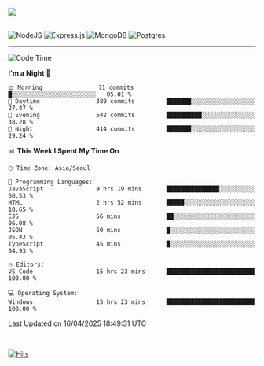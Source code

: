 ![](https://github-readme-stats.vercel.app/api?username=hqnseung&theme=dark&show_icons=true&hide_border=false&include_all_commits=false&count_private=true) <br/><br/>

![NodeJS](https://img.shields.io/badge/node.js-6DA55F?style=for-the-badge&logo=node.js&logoColor=white) 
![Express.js](https://img.shields.io/badge/express.js-%23404d59.svg?style=for-the-badge&logo=express&logoColor=%2361DAFB) ![MongoDB](https://img.shields.io/badge/MongoDB-%234ea94b.svg?style=for-the-badge&logo=mongodb&logoColor=white) ![Postgres](https://img.shields.io/badge/postgres-%23316192.svg?style=for-the-badge&logo=postgresql&logoColor=white)

---


<!--START_SECTION:waka-->
![Code Time](http://img.shields.io/badge/Code%20Time-287%20hrs%2024%20mins-blue)

**I'm a Night 🦉** 

```text
🌞 Morning                71 commits          █░░░░░░░░░░░░░░░░░░░░░░░░   05.01 % 
🌆 Daytime                389 commits         ███████░░░░░░░░░░░░░░░░░░   27.47 % 
🌃 Evening                542 commits         ██████████░░░░░░░░░░░░░░░   38.28 % 
🌙 Night                  414 commits         ███████░░░░░░░░░░░░░░░░░░   29.24 % 
```


📊 **This Week I Spent My Time On** 

```text
🕑︎ Time Zone: Asia/Seoul

💬 Programming Languages: 
JavaScript               9 hrs 19 mins       ███████████████░░░░░░░░░░   60.53 % 
HTML                     2 hrs 52 mins       █████░░░░░░░░░░░░░░░░░░░░   18.65 % 
EJS                      56 mins             ██░░░░░░░░░░░░░░░░░░░░░░░   06.08 % 
JSON                     50 mins             █░░░░░░░░░░░░░░░░░░░░░░░░   05.43 % 
TypeScript               45 mins             █░░░░░░░░░░░░░░░░░░░░░░░░   04.93 % 

🔥 Editors: 
VS Code                  15 hrs 23 mins      █████████████████████████   100.00 % 

💻 Operating System: 
Windows                  15 hrs 23 mins      █████████████████████████   100.00 % 
```


 Last Updated on 16/04/2025 18:49:31 UTC
<!--END_SECTION:waka-->

<br>

[![Hits](https://hits.seeyoufarm.com/api/count/incr/badge.svg?url=https%3A%2F%2Fgithub.com%2Fhqnseung&count_bg=%2379C83D&title_bg=%23555555&icon=&icon_color=%23E7E7E7&title=hits&edge_flat=false)](https://hits.seeyoufarm.com)
